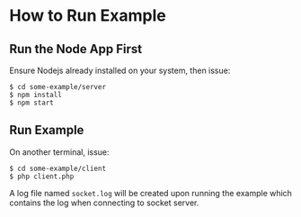# How to Run Example

## Run the Node App First

Ensure Nodejs already installed on your system, then issue:

```
$ cd some-example/server
$ npm install
$ npm start
```

## Run Example

On another terminal, issue:

```
$ cd some-example/client
$ php client.php
```

A log file named `socket.log` will be created upon running the example which
contains the log when connecting to socket server.